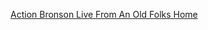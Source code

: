 ---
layout: post
wordpress_id: 1637
wordpress_url: http://noesbueno.com/archives/1637
date: '2013-08-03 14:07:52 -0500'
date_gmt: '2013-08-03 19:07:52 -0500'
body: |
  <p><a href="http://noisey.vice.com/noisey-specials/action-bronson-strictly-4-my-jeeps-live-at-an-old-folks-home">Action Bronson Live From An Old Folks Home</a></p>
---